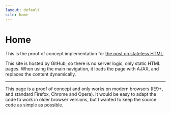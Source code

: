 ```yaml
---
layout: default
site: home
---
```


# Home

This is the proof of concept implementation for
[the post on stateless HTML](http://www.colorglare.com).


This site is hosted by GitHub, so there is no server logic, only static HTML
pages. When using the main navigation, it loads the page with AJAX, and replaces
the content dynamically.

* * *

This page is a proof of concept and only works on modern browsers (IE9+, and
standard Firefox, Chrome and Opera). It would be easy to adapt the code to
work in older browser versions, but I wanted to keep the source code as simple
as possible.